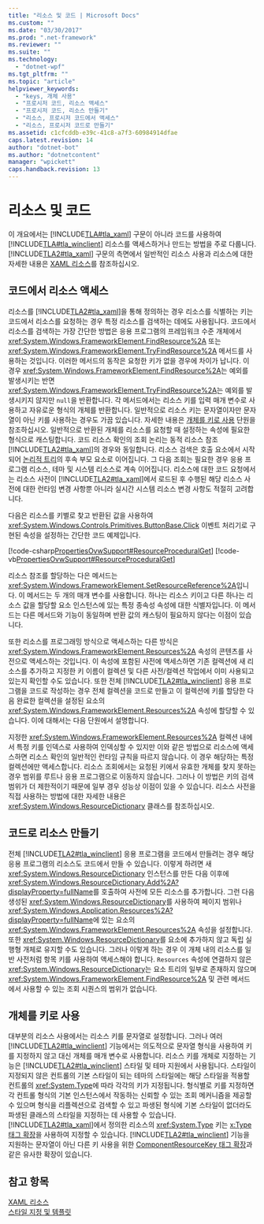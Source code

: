 ```yaml
---
title: "리소스 및 코드 | Microsoft Docs"
ms.custom: ""
ms.date: "03/30/2017"
ms.prod: ".net-framework"
ms.reviewer: ""
ms.suite: ""
ms.technology: 
  - "dotnet-wpf"
ms.tgt_pltfrm: ""
ms.topic: "article"
helpviewer_keywords: 
  - "keys, 개체 사용"
  - "프로시저 코드, 리소스 액세스"
  - "프로시저 코드, 리소스 만들기"
  - "리소스, 프로시저 코드에서 액세스"
  - "리소스, 프로시저 코드로 만들기"
ms.assetid: c1cfcddb-e39c-41c8-a7f3-60984914dfae
caps.latest.revision: 14
author: "dotnet-bot"
ms.author: "dotnetcontent"
manager: "wpickett"
caps.handback.revision: 13
---
```

# 리소스 및 코드
이 개요에서는 [!INCLUDE[TLA#tla_xaml](../../../../includes/tlasharptla-xaml-md.md)] 구문이 아니라 코드를 사용하여 [!INCLUDE[TLA#tla_winclient](../../../../includes/tlasharptla-winclient-md.md)] 리소스를 액세스하거나 만드는 방법을 주로 다룹니다.  [!INCLUDE[TLA2#tla_xaml](../../../../includes/tla2sharptla-xaml-md.md)] 구문의 측면에서 일반적인 리소스 사용과 리소스에 대한 자세한 내용은 [XAML 리소스](../../../../docs/framework/wpf/advanced/xaml-resources.md)를 참조하십시오.  
  
   
  
<a name="accessing"></a>   
## 코드에서 리소스 액세스  
 리소스를 [!INCLUDE[TLA2#tla_xaml](../../../../includes/tla2sharptla-xaml-md.md)]을 통해 정의하는 경우 리소스를 식별하는 키는 코드에서 리소스를 요청하는 경우 특정 리소스를 검색하는 데에도 사용됩니다.  코드에서 리소스를 검색하는 가장 간단한 방법은 응용 프로그램의 프레임워크 수준 개체에서 <xref:System.Windows.FrameworkElement.FindResource%2A> 또는 <xref:System.Windows.FrameworkElement.TryFindResource%2A> 메서드를 사용하는 것입니다.  이러한 메서드의 동작은 요청한 키가 없을 경우에 차이가 납니다.  이 경우 <xref:System.Windows.FrameworkElement.FindResource%2A>는 예외를 발생시키는 반면 <xref:System.Windows.FrameworkElement.TryFindResource%2A>는 예외를 발생시키지 않지만 `null`을 반환합니다.  각 메서드에서는 리소스 키를 입력 매개 변수로 사용하고 자유로운 형식의 개체를 반환합니다.  일반적으로 리소스 키는 문자열이자만 문자열이 아닌 키를 사용하는 경우도 가끔 있습니다. 자세한 내용은 [개체를 키로 사용](#objectaskey) 단원을 참조하십시오.  일반적으로 반환된 개체를 리소스를 요청할 때 설정하는 속성에 필요한 형식으로 캐스팅합니다.  코드 리소스 확인의 조회 논리는 동적 리소스 참조 [!INCLUDE[TLA2#tla_xaml](../../../../includes/tla2sharptla-xaml-md.md)]의 경우와 동일합니다.  리소스 검색은 호출 요소에서 시작되어 [논리적 트리](GTMT)의 후속 부모 요소로 이어집니다.  그 다음 조회는 필요한 경우 응용 프로그램 리소스, 테마 및 시스템 리소스로 계속 이어집니다.  리소스에 대한 코드 요청에서는 리소스 사전이 [!INCLUDE[TLA2#tla_xaml](../../../../includes/tla2sharptla-xaml-md.md)]에서 로드된 후 수행된 해당 리소스 사전에 대한 런타임 변경 사항뿐 아니라 실시간 시스템 리소스 변경 사항도 적절히 고려합니다.  
  
 다음은 리소스를 키별로 찾고 반환된 값을 사용하여 <xref:System.Windows.Controls.Primitives.ButtonBase.Click> 이벤트 처리기로 구현된 속성을 설정하는 간단한 코드 예제입니다.  
  
 [!code-csharp[PropertiesOvwSupport#ResourceProceduralGet](../../../../samples/snippets/csharp/VS_Snippets_Wpf/PropertiesOvwSupport/CSharp/page3.xaml.cs#resourceproceduralget)]
 [!code-vb[PropertiesOvwSupport#ResourceProceduralGet](../../../../samples/snippets/visualbasic/VS_Snippets_Wpf/PropertiesOvwSupport/visualbasic/page3.xaml.vb#resourceproceduralget)]  
  
 리소스 참조를 할당하는 다은 메서드는 <xref:System.Windows.FrameworkElement.SetResourceReference%2A>입니다.  이 메서드는 두 개의 매개 변수를 사용합니다. 하나는 리소스 키이고 다른 하나는 리소스 값을 할당할 요소 인스턴스에 있는 특정 종속성 속성에 대한 식별자입니다.  이 메서드는 다른 메서드와 기능이 동일하며 반환 값의 캐스팅이 필요하지 않다는 이점이 있습니다.  
  
 또한 리소스를 프로그래밍 방식으로 액세스하는 다른 방식은 <xref:System.Windows.FrameworkElement.Resources%2A> 속성의 콘텐츠를 사전으로 액세스하는 것입니다.  이 속성에 포함된 사전에 액세스하면 기존 컬렉션에 새 리소스를 추가하고 지정한 키 이름이 컬렉션 및 다른 사전\/컬렉션 작업에서 이미 사용되고 있는지 확인할 수도 있습니다.  또한 전체 [!INCLUDE[TLA2#tla_winclient](../../../../includes/tla2sharptla-winclient-md.md)] 응용 프로그램을 코드로 작성하는 경우 전체 컬렉션을 코드로 만들고 이 컬렉션에 키를 할당한 다음 완료한 컬렉션을 설정된 요소의 <xref:System.Windows.FrameworkElement.Resources%2A> 속성에 할당할 수 있습니다.  이에 대해서는 다음 단원에서 설명합니다.  
  
 지정한 <xref:System.Windows.FrameworkElement.Resources%2A> 컬렉션 내에서 특정 키를 인덱스로 사용하여 인덱싱할 수 있지만 이와 같은 방법으로 리소스에 액세스하면 리소스 확인의 일반적인 런타임 규칙을 따르지 않습니다.  이 경우 해당하는 특정 컬렉션에만 액세스합니다.  리소스 조회에서는 요청된 키에서 유효한 개체를 찾지 못하는 경우 범위를 루트나 응용 프로그램으로 이동하지 않습니다.  그러나 이 방법은 키의 검색 범위가 더 제한적이기 때문에 일부 경우 성능상 이점이 있을 수 있습니다.  리소스 사전을 직접 사용하는 방법에 대한 자세한 내용은 <xref:System.Windows.ResourceDictionary> 클래스를 참조하십시오.  
  
<a name="creating"></a>   
## 코드로 리소스 만들기  
 전체 [!INCLUDE[TLA2#tla_winclient](../../../../includes/tla2sharptla-winclient-md.md)] 응용 프로그램을 코드에서 만들려는 경우 해당 응용 프로그램의 리소스도 코드에서 만들 수 있습니다.  이렇게 하려면 새 <xref:System.Windows.ResourceDictionary> 인스턴스를 만든 다음 이후에 <xref:System.Windows.ResourceDictionary.Add%2A?displayProperty=fullName>를 호출하여 사전에 모든 리소스를 추가합니다.  그런 다음 생성된 <xref:System.Windows.ResourceDictionary>를 사용하여 페이지 범위나 <xref:System.Windows.Application.Resources%2A?displayProperty=fullName>에 있는 요소의 <xref:System.Windows.FrameworkElement.Resources%2A> 속성을 설정합니다.  또한 <xref:System.Windows.ResourceDictionary>를 요소에 추가하지 않고 독립 실행형 개체로 유지할 수도 있습니다.  그러나 이렇게 하는 경우 이 개체 내의 리소스를 일반 사전처럼 항목 키를 사용하여 액세스해야 합니다.  `Resources` 속성에 연결하지 않은 <xref:System.Windows.ResourceDictionary>는 요소 트리의 일부로 존재하지 않으며 <xref:System.Windows.FrameworkElement.FindResource%2A> 및 관련 메서드에서 사용할 수 있는 조회 시퀀스의 범위가 없습니다.  
  
<a name="objectaskey"></a>   
## 개체를 키로 사용  
 대부분의 리소스 사용에서는 리소스 키를 문자열로 설정합니다.  그러나 여러 [!INCLUDE[TLA2#tla_winclient](../../../../includes/tla2sharptla-winclient-md.md)] 기능에서는 의도적으로 문자열 형식을 사용하여 키를 지정하지 않고 대신 개체를 매개 변수로 사용합니다.  리소스 키를 개체로 지정하는 기능은 [!INCLUDE[TLA2#tla_winclient](../../../../includes/tla2sharptla-winclient-md.md)] 스타일 및 테마 지원에서 사용됩니다.  스타일이 지정되지 않은 컨트롤의 기본 스타일이 되는 테마의 스타일에는 해당 스타일을 적용할 컨트롤의 <xref:System.Type>에 따라 각각의 키가 지정됩니다.  형식별로 키를 지정하면 각 컨트롤 형식의 기본 인스턴스에서 작동하는 신뢰할 수 있는 조회 메커니즘을 제공할 수 있으며 형식을 리플렉션으로 검색할 수 있고 파생된 형식에 기본 스타일이 없더라도 파생된 클래스의 스타일을 지정하는 데 사용할 수 있습니다.  [!INCLUDE[TLA2#tla_xaml](../../../../includes/tla2sharptla-xaml-md.md)]에서 정의한 리소스의 <xref:System.Type> 키는 [x:Type 태그 확장](../../../../docs/framework/xaml-services/x-type-markup-extension.md)을 사용하여 지정할 수 있습니다.  [!INCLUDE[TLA2#tla_winclient](../../../../includes/tla2sharptla-winclient-md.md)] 기능을 지원하는 문자열이 아닌 다른 키 사용을 위한 [ComponentResourceKey 태그 확장](../../../../docs/framework/wpf/advanced/componentresourcekey-markup-extension.md)과 같은 유사한 확장이 있습니다.  
  
## 참고 항목  
 [XAML 리소스](../../../../docs/framework/wpf/advanced/xaml-resources.md)   
 [스타일 지정 및 템플릿](../../../../docs/framework/wpf/controls/styling-and-templating.md)